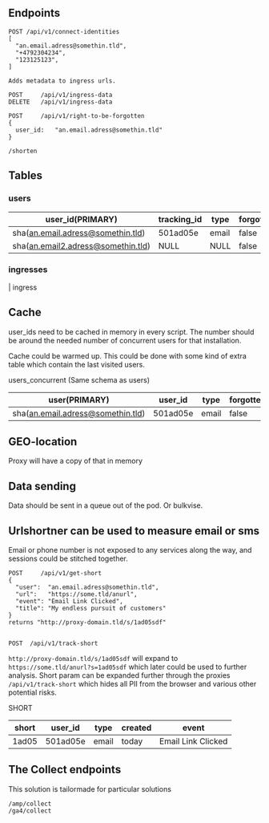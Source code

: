 ## Endpoints

```
POST /api/v1/connect-identities
[
  "an.email.adress@somethin.tld",
  "+4792304234",
  "123125123",
]

Adds metadata to ingress urls.

POST     /api/v1/ingress-data
DELETE   /api/v1/ingress-data

POST     /api/v1/right-to-be-forgotten
{
  user_id:   "an.email.adress@somethin.tld"
}

/shorten
```

## Tables

### users

| user_id(PRIMARY)                   | tracking_id | type  | forgotten | created  |
| ---------------------------------- | ----------- | ----- | --------- | -------- |
| sha(an.email.adress@somethin.tld)  | 501ad05e    | email | false     | sometime |
| sha(an.email2.adress@somethin.tld) | NULL        | NULL  | false     |          |

### ingresses

| ingress

## Cache

user_ids need to be cached in memory in every script. The number should be around the needed
number of concurrent users for that installation.

Cache could be warmed up. This could be done with some kind of extra table which contain the last
visited users.

users_concurrent (Same schema as users)

| user(PRIMARY)                     | user_id  | type  | forgotten | last_seen |
| --------------------------------- | -------- | ----- | --------- | --------- |
| sha(an.email.adress@somethin.tld) | 501ad05e | email | false     | today     |

## GEO-location

Proxy will have a copy of that in memory

## Data sending

Data should be sent in a queue out of the pod. Or bulkvise.

## Urlshortner can be used to measure email or sms

Email or phone number is not exposed to any services along the way, and sessions could be stitched together.

```
POST     /api/v1/get-short
{
  "user":  "an.email.adress@somethin.tld",
  "url":   "https://some.tld/anurl",
  "event": "Email Link Clicked",
  "title": "My endless pursuit of customers"
}
returns "http://proxy-domain.tld/s/1ad05sdf"


POST  /api/v1/track-short

```

`http://proxy-domain.tld/s/1ad05sdf` will expand to `https://some.tld/anurl?s=1ad05sdf` which later could be used to further analysis. Short
param can be expanded further through the proxies `/api/v1/track-short` which hides all PII from the browser and various other potential risks.

SHORT

| short | user_id  | type  | created | event              |
| ----- | -------- | ----- | ------- | ------------------ |
| 1ad05 | 501ad05e | email | today   | Email Link Clicked |

## The Collect endpoints

This solution is tailormade for particular solutions

```
/amp/collect
/ga4/collect

```
